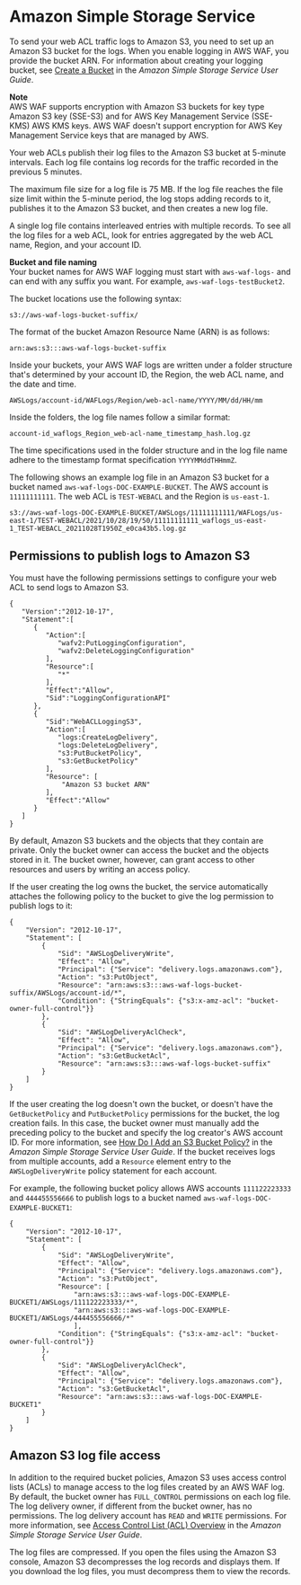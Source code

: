 # Amazon Simple Storage Service<a name="logging-s3"></a>

To send your web ACL traffic logs to Amazon S3, you need to set up an Amazon S3 bucket for the logs\. When you enable logging in AWS WAF, you provide the bucket ARN\. For information about creating your logging bucket, see [Create a Bucket](https://docs.aws.amazon.com/AmazonS3/latest/gsg/CreatingABucket.html) in the *Amazon Simple Storage Service User Guide*\.

**Note**  
AWS WAF supports encryption with Amazon S3 buckets for key type Amazon S3 key \(SSE\-S3\) and for AWS Key Management Service \(SSE\-KMS\) AWS KMS keys\. AWS WAF doesn't support encryption for AWS Key Management Service keys that are managed by AWS\.

Your web ACLs publish their log files to the Amazon S3 bucket at 5\-minute intervals\. Each log file contains log records for the traffic recorded in the previous 5 minutes\.

The maximum file size for a log file is 75 MB\. If the log file reaches the file size limit within the 5\-minute period, the log stops adding records to it, publishes it to the Amazon S3 bucket, and then creates a new log file\.

A single log file contains interleaved entries with multiple records\. To see all the log files for a web ACL, look for entries aggregated by the web ACL name, Region, and your account ID\.

**Bucket and file naming**  
Your bucket names for AWS WAF logging must start with `aws-waf-logs-` and can end with any suffix you want\. For example, `aws-waf-logs-testBucket2`\.

The bucket locations use the following syntax: 

```
s3://aws-waf-logs-bucket-suffix/
```

The format of the bucket Amazon Resource Name \(ARN\) is as follows: 

```
arn:aws:s3:::aws-waf-logs-bucket-suffix
```

Inside your buckets, your AWS WAF logs are written under a folder structure that's determined by your account ID, the Region, the web ACL name, and the date and time\. 

```
AWSLogs/account-id/WAFLogs/Region/web-acl-name/YYYY/MM/dd/HH/mm
```

Inside the folders, the log file names follow a similar format: 

```
account-id_waflogs_Region_web-acl-name_timestamp_hash.log.gz
```

The time specifications used in the folder structure and in the log file name adhere to the timestamp format specification `YYYYMMddTHHmmZ`\.

The following shows an example log file in an Amazon S3 bucket for a bucket named `aws-waf-logs-DOC-EXAMPLE-BUCKET`\. The AWS account is `11111111111`\. The web ACL is `TEST-WEBACL` and the Region is `us-east-1`\.

```
s3://aws-waf-logs-DOC-EXAMPLE-BUCKET/AWSLogs/11111111111/WAFLogs/us-east-1/TEST-WEBACL/2021/10/28/19/50/11111111111_waflogs_us-east-1_TEST-WEBACL_20211028T1950Z_e0ca43b5.log.gz
```

## Permissions to publish logs to Amazon S3<a name="logging-s3-permissions"></a>

You must have the following permissions settings to configure your web ACL to send logs to Amazon S3\. 

```
{
   "Version":"2012-10-17",
   "Statement":[
      {
         "Action":[
            "wafv2:PutLoggingConfiguration",
            "wafv2:DeleteLoggingConfiguration"
         ],
         "Resource":[
            "*"
         ],
         "Effect":"Allow",
         "Sid":"LoggingConfigurationAPI"
      },
      {
         "Sid":"WebACLLoggingS3",
         "Action":[
            "logs:CreateLogDelivery",
            "logs:DeleteLogDelivery",
            "s3:PutBucketPolicy",
            "s3:GetBucketPolicy"
         ],
         "Resource": [
             "Amazon S3 bucket ARN"
         ],
         "Effect":"Allow"
      }
   ]
}
```

By default, Amazon S3 buckets and the objects that they contain are private\. Only the bucket owner can access the bucket and the objects stored in it\. The bucket owner, however, can grant access to other resources and users by writing an access policy\.

If the user creating the log owns the bucket, the service automatically attaches the following policy to the bucket to give the log permission to publish logs to it: 

```
{
    "Version": "2012-10-17",
    "Statement": [
        {
            "Sid": "AWSLogDeliveryWrite",
            "Effect": "Allow",
            "Principal": {"Service": "delivery.logs.amazonaws.com"},
            "Action": "s3:PutObject",
            "Resource": "arn:aws:s3:::aws-waf-logs-bucket-suffix/AWSLogs/account-id/*",
            "Condition": {"StringEquals": {"s3:x-amz-acl": "bucket-owner-full-control"}}
        },
        {
            "Sid": "AWSLogDeliveryAclCheck",
            "Effect": "Allow",
            "Principal": {"Service": "delivery.logs.amazonaws.com"},
            "Action": "s3:GetBucketAcl",
            "Resource": "arn:aws:s3:::aws-waf-logs-bucket-suffix"
        }
    ]
}
```

If the user creating the log doesn't own the bucket, or doesn't have the `GetBucketPolicy` and `PutBucketPolicy` permissions for the bucket, the log creation fails\. In this case, the bucket owner must manually add the preceding policy to the bucket and specify the log creator's AWS account ID\. For more information, see [How Do I Add an S3 Bucket Policy?](https://docs.aws.amazon.com/AmazonS3/latest/gsg/add-bucket-policy.html) in the *Amazon Simple Storage Service User Guide*\. If the bucket receives logs from multiple accounts, add a `Resource` element entry to the `AWSLogDeliveryWrite` policy statement for each account\. 

For example, the following bucket policy allows AWS accounts `111122223333` and `444455556666` to publish logs to a bucket named `aws-waf-logs-DOC-EXAMPLE-BUCKET1`:

```
{
    "Version": "2012-10-17",
    "Statement": [
        {
            "Sid": "AWSLogDeliveryWrite",
            "Effect": "Allow",
            "Principal": {"Service": "delivery.logs.amazonaws.com"},
            "Action": "s3:PutObject",
            "Resource": [
            	"arn:aws:s3:::aws-waf-logs-DOC-EXAMPLE-BUCKET1/AWSLogs/111122223333/*",
            	"arn:aws:s3:::aws-waf-logs-DOC-EXAMPLE-BUCKET1/AWSLogs/444455556666/*"
            	],
            "Condition": {"StringEquals": {"s3:x-amz-acl": "bucket-owner-full-control"}}
        },
        {
            "Sid": "AWSLogDeliveryAclCheck",
            "Effect": "Allow",
            "Principal": {"Service": "delivery.logs.amazonaws.com"},
            "Action": "s3:GetBucketAcl",
            "Resource": "arn:aws:s3:::aws-waf-logs-DOC-EXAMPLE-BUCKET1"
        }
    ]
}
```

## Amazon S3 log file access<a name="logging-s3-log-file-access"></a>

In addition to the required bucket policies, Amazon S3 uses access control lists \(ACLs\) to manage access to the log files created by an AWS WAF log\. By default, the bucket owner has `FULL_CONTROL` permissions on each log file\. The log delivery owner, if different from the bucket owner, has no permissions\. The log delivery account has `READ` and `WRITE` permissions\. For more information, see [Access Control List \(ACL\) Overview](https://docs.aws.amazon.com/AmazonS3/latest/gsg/acl-overview.html) in the *Amazon Simple Storage Service User Guide*\.

The log files are compressed\. If you open the files using the Amazon S3 console, Amazon S3 decompresses the log records and displays them\. If you download the log files, you must decompress them to view the records\.